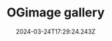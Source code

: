 ---
title: OGimage gallery
url: https://www.ogimage.gallery
date: "2024-03-24T17:29:24.243Z"
collection:
  - Inspiration
type: Collections
---